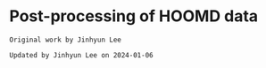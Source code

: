 # Post-processing of HOOMD data

`Original work by Jinhyun Lee`

`Updated by Jinhyun Lee on 2024-01-06`
